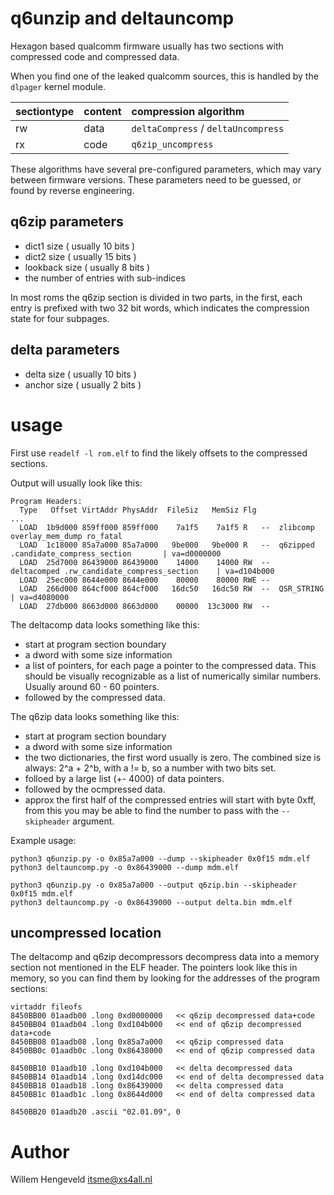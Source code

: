 # q6unzip and deltauncomp

Hexagon based qualcomm firmware usually has two sections with compressed code and compressed data.

When you find one of the leaked qualcomm sources, this is handled by the `dlpager` kernel module.

| sectiontype | content | compression algorithm
|:----------- |:------- |:----------------------
|   rw        | data    | `deltaCompress` / `deltaUncompress`
|   rx        | code    | `q6zip_uncompress`

These algorithms have several pre-configured parameters, which may vary between firmware versions.
These parameters need to be guessed, or found by reverse engineering.

## q6zip parameters

 * dict1 size ( usually 10 bits )
 * dict2 size ( usually 15 bits )
 * lookback size ( usually 8 bits )
 * the number of entries with sub-indices

In most roms the q6zip section is divided in two parts, in the first, each entry is prefixed
with two 32 bit words, which indicates the compression state for four subpages.


## delta parameters

 * delta size ( usually 10 bits )
 * anchor size ( usually 2 bits )

# usage

First use `readelf -l rom.elf`  to find the likely offsets to the compressed sections.

Output will usually look like this:

```
Program Headers:
  Type   Offset VirtAddr PhysAddr  FileSiz   MemSiz Flg 
...
  LOAD  1b9d000 859ff000 859ff000    7a1f5    7a1f5 R   --  zlibcomp    overlay_mem_dump ro_fatal
  LOAD  1c18000 85a7a000 85a7a000   9be000   9be000 R   --  q6zipped    .candidate_compress_section       | va=d0000000
  LOAD  25d7000 86439000 86439000    14000    14000 RW  --  deltacomped .rw_candidate_compress_section    | va=d104b000
  LOAD  25ec000 8644e000 8644e000    80000    80000 RWE --  
  LOAD  266d000 864cf000 864cf000   16dc50   16dc50 RW  --  QSR_STRING                                    | va=d4080000
  LOAD  27db000 8663d000 8663d000    00000  13c3000 RW  --  
```

The deltacomp data looks something like this:

  - start at program section boundary
  - a dword with some size information
  - a list of pointers, for each page a pointer to the compressed data.
    This should be visually recognizable as a list of numerically similar numbers.
    Usually around 60 - 60 pointers.
  - followed by the compressed data.

The q6zip data looks something like this:

  - start at program section boundary
  - a dword with some size information
  - the two dictionaries, the first word usually is zero.
    The combined size is always:   2^a + 2^b,  with a != b, so a number with two bits set.
  - folloed by a large list (+- 4000) of data pointers.
  - followed by the ocmpressed data.
  - approx the first half of the compressed entries will start with byte 0xff, from this you may be able to find the 
    number to pass with the `--skipheader` argument.

Example usage:

```
python3 q6unzip.py -o 0x85a7a000 --dump --skipheader 0x0f15 mdm.elf
python3 deltauncomp.py -o 0x86439000 --dump mdm.elf

python3 q6unzip.py -o 0x85a7a000 --output q6zip.bin --skipheader 0x0f15 mdm.elf
python3 deltauncomp.py -o 0x86439000 --output delta.bin mdm.elf
```


## uncompressed location

The deltacomp and q6zip decompressors decompress data into a memory section not mentioned in the ELF header.
The pointers look like this in memory, so you can find them by looking for the addresses of the program sections:

```
virtaddr fileofs
8450BB00 01aadb00 .long 0xd0000000   << q6zip decompressed data+code
8450BB04 01aadb04 .long 0xd104b000   << end of q6zip decompressed data+code
8450BB08 01aadb08 .long 0x85a7a000   << q6zip compressed data
8450BB0c 01aadb0c .long 0x86438000   << end of q6zip compressed data

8450BB10 01aadb10 .long 0xd104b000   << delta decompressed data
8450BB14 01aadb14 .long 0xd14dc000   << end of delta decompressed data
8450BB18 01aadb18 .long 0x86439000   << delta compressed data
8450BB1c 01aadb1c .long 0x8644d000   << end of delta compressed data

8450BB20 01aadb20 .ascii "02.01.09", 0
```


# Author

Willem Hengeveld <itsme@xs4all.nl>


